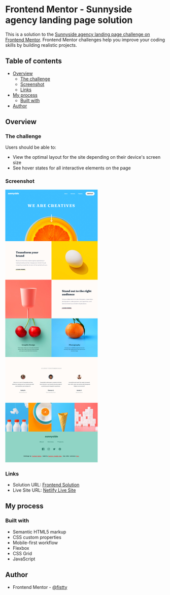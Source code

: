 # Frontend Mentor - Sunnyside agency landing page solution

This is a solution to the [Sunnyside agency landing page challenge on Frontend Mentor](https://www.frontendmentor.io/challenges/sunnyside-agency-landing-page-7yVs3B6ef). Frontend Mentor challenges help you improve your coding skills by building realistic projects.

## Table of contents

- [Overview](#overview)
  - [The challenge](#the-challenge)
  - [Screenshot](#screenshot)
  - [Links](#links)
- [My process](#my-process)
  - [Built with](#built-with)
- [Author](#author)

## Overview

### The challenge

Users should be able to:

- View the optimal layout for the site depending on their device's screen size
- See hover states for all interactive elements on the page

### Screenshot

![](./Screenshot.png)

### Links

- Solution URL: [Frontend Solution](https://www.frontendmentor.io/solutions/clipboard-landing-page-f6J-eoh46U)
- Live Site URL: [Netlify Live Site](https://fistty-clipboard-landing-page.netlify.app/)

## My process

### Built with

- Semantic HTML5 markup
- CSS custom properties
- Mobile-first workflow
- Flexbox
- CSS Grid
- JavaScript

## Author

- Frontend Mentor - [@fistty](https://www.frontendmentor.io/profile/fistty)
